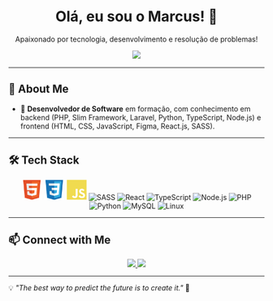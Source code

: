 <h1 align="center">Olá, eu sou o Marcus! 👋</h1>

<p align="center"> 
 Apaixonado por tecnologia, desenvolvimento e resolução de problemas!
</p>

<div align="center">
  <img height="250" src="https://gifs.eco.br/wp-content/uploads/2022/08/gifs-do-ator-jim-carrey-13.gif"/>
</div>

---

## 🚀 About Me
- 🎯 **Desenvolvedor de Software** em formação, com conhecimento em backend (PHP, Slim Framework, Laravel, 
       Python, TypeScript, Node.js) e frontend (HTML, CSS, JavaScript, Figma, React.js, SASS).
---

## 🛠 Tech Stack
<div align="center">
  <img height="40" width="40" src="https://raw.githubusercontent.com/devicons/devicon/master/icons/html5/html5-original.svg" placeholder="HTML5" alt="HTML5">
  <img height="40" width="40" src="https://raw.githubusercontent.com/devicons/devicon/master/icons/css3/css3-original.svg" alt="CSS3">
  <img height="40" width="40" src="https://raw.githubusercontent.com/devicons/devicon/master/icons/javascript/javascript-plain.svg" alt="JavaScript">
  <img height="40" width="40" src="https://cdn.jsdelivr.net/gh/devicons/devicon/icons/sass/sass-original.svg" alt="SASS">
  <img height="40" width="40" src="https://cdn.jsdelivr.net/gh/devicons/devicon/icons/react/react-original.svg" alt="React">
  <img height="40" width="40" src="https://cdn.jsdelivr.net/gh/devicons/devicon/icons/typescript/typescript-original.svg" alt="TypeScript">
  <img height="40" width="40" src="https://cdn.jsdelivr.net/gh/devicons/devicon/icons/nodejs/nodejs-original.svg" alt="Node.js">
  <img height="40" width="40" src="https://cdn.jsdelivr.net/gh/devicons/devicon/icons/php/php-original.svg" alt="PHP">
  <img height="40" width="40" src="https://cdn.jsdelivr.net/gh/devicons/devicon/icons/python/python-original.svg" alt="Python">
  <img height="40" width="40" src="https://cdn.jsdelivr.net/gh/devicons/devicon/icons/mysql/mysql-original.svg" alt="MySQL">
  <img height="40" width="40" src="https://cdn.jsdelivr.net/gh/devicons/devicon/icons/linux/linux-original.svg" alt="Linux">
</div>

---
<!-- 📊 GitHub Stats
<div align="center">
   <img height="180em" src="https://github-readme-stats.vercel.app/api/top-langs/?username=omarcus212&layout=compact&langs_count=7&theme=dark"/>
</div>

--- -->
## 📫 Connect with Me  
<div align="center">
  <a href="mailto:seuemail@gmail.com">
    <img src="https://img.shields.io/badge/-Gmail-%23333?style=for-the-badge&logo=gmail&logoColor=white">
  </a>
  <a href="https://www.linkedin.com/in/marcus-vinnicius-524aa1206/" target="_blank">
    <img src="https://img.shields.io/badge/-LinkedIn-%230077B5?style=for-the-badge&logo=linkedin&logoColor=white">
  </a> 
</div>

---

💡 *"The best way to predict the future is to create it."* 🚀

